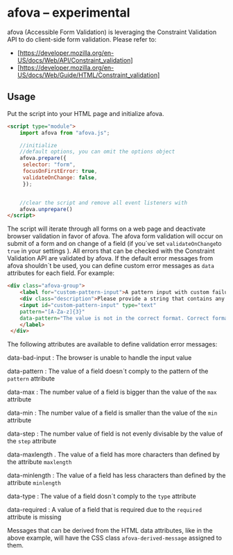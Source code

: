 # afova – experimental

afova (Accessible Form Validation) is leveraging the Constraint Validation API to do client-side form validation. Please refer to:

-   [https://developer.mozilla.org/en-US/docs/Web/API/Constraint_validation]
-   [https://developer.mozilla.org/en-US/docs/Web/Guide/HTML/Constraint_validation]

## Usage

Put the script into your HTML page and initialize afova.

```html
<script type="module">
    import afova from "afova.js";

    //initialize
    //default options, you can omit the options object
    afova.prepare({
     selector: "form",
     focusOnFirstError: true,
     validateOnChange: false,
     });


    //clear the script and remove all event listeners with
    afova.unprepare()
</script>
```



The script will iterate through all forms on a web page and deactivate browser validation
in favor of afova. The afova form validation will occur on submit of a form and on change of a field
(if you´ve set `validateOnChange`to `true` in your settings ).
All errors that can be checked with the Constraint Validation API are validated by afova.
If the default error messages from afova shouldn´t be used, you can define custom error messages
as `data` attributes for each field. For example:

```html
<div class="afova-group">
    <label for="custom-pattern-input">A pattern input with custom failure message
    <div class="description">Please provide a string that contains any mix of A-Z or a-z and has a length of 3 charactes.</div>
    <input id="custom-pattern-input" type="text"
    pattern="[A-Za-z]{3}"
    data-pattern="The value is not in the correct format. Correct formats are AbC or xyz, for example.">
    </label>
 </div>
```

The following attributes are available to define validation error messages:


data-bad-input
: The browser is unable to handle the input value

data-pattern
: The value of a field doesn´t comply to the pattern of the `pattern` attribute

data-max
: The number value of a field is bigger than the value of the `max` attribute

data-min
: The number value of a field is smaller than the value of the `min` attribute

data-step
: The number value of field is not evenly divisable by the value of the `step` attribute

data-maxlength
. The value of a field has more characters than defined by the attribute `maxlength`

data-minlength
: The value of a field has less characters than defined by the attribute `minlength`

data-type
: The value of a field dosn´t comply to the `type` attribute

data-required
: A value of a field that is required due to the `required` attribute is missing

Messages that can be derived from the HTML data attributes, like in the above example, will have the CSS class `afova-derived-message` assigned to them.

